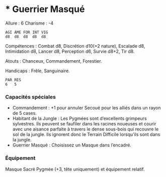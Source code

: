 # * Guerrier Masqué

Allure : 6
Charisme : -4

	AGI	ÂME	FOR	INT	VIG
	d8	d8	d8	d8	d8

Compétences : Combat d8, Discrétion d10(+2 nature), Escalade d8, Intimidation d8, Lancer d8, Perception d6, Survie d8+2, Tir d8.

Atouts : Chanceux, Commandement, Forestier.

Handicaps : Frêle, Sanguinaire.

	PAR	RES
	6	5

### Capacités spéciales
- Commandement : +1 pour annuler Secoué pour les alliés dans un rayon de 5 cases.
- Habitant de la Jungle : Les Pygmées sont d’excellents grimpeurs sylvestres. Ils peuvent se faufiler dans les racines noueuses et courir avec une aisance parfaite à travers le dense sous-bois qui recouvre le sol de la jungle. Ils ignorent donc le Terrain Difficile lorsqu’ils sont dans la jungle.
- Guerrier Masqué : Choisissez un Masque dans l’encadré.

### Équipement
Masque Sacré Pygmée (+3, tête uniquement) et équipement relatif.
